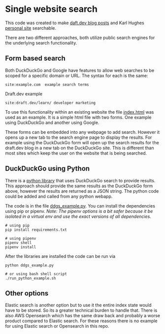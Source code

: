 # Single website search
This code was created to make [daft.dev blog posts](https://draft.dev/learn/)
and Karl Hughes
[personal site](https://www.karllhughes.com/)
searchable.

There are two different approaches, both utilize public search
engines for the underlying search functionality.

## Form based search
Both DuckDuckGo and Google have features to allow web searches
to be scoped for a specific domain or URL. The syntax for each
is the same:
```
site:example.com  example search terms
```
Draft.dev example
```
site:draft.dev/learn/ developer marketing
```

To use this functionality within an existing website
the file [index.html](index.html) was used as an example. It is a 
simple html file with two forms. One example using DuckDuckGo and 
another using Google. 

These forms can be embedded into any webpage to add search. However
it opens up a new tab to the search engine page to display the results.
For example using the DuckDuckGo form will open up the search results
for the draft.dev blog in a new tab on the DuckDuckGo site. This is 
different than most sites which keep the user on the website that is
being searched.

## DuckDuckGo using Python 
There is a [python library](https://pypi.org/project/duckduckgo-search/) 
that uses DuckDuckGo search to provide results. This approach should provide
the same results as the DuckDuckGo form above, however the results are returned
as a JSON string. The python code could be added and called from any python webapp.

The code is in the file [ddgs_example.py](ddgs_example.py).
You can install the dependencies using pip or pipenv. 
*Note: The pipenv options is a bit safer
because it be isolated in a virtual env and use the exact versions of all dependencies.*
```
# using pip
pip install requirements.txt

# using pipenv 
pipenv shell
pipenv install

```
After the libraries are installed the code can be run via
```
python ddgs_example.py

# or using bash shell script
./run_python_example.sh 
```

## Other options
Elastic search is another option but to use it the entire index state would
have to be stored. So its a greater technical burden to handle that. 
There is also AWS Opensearch which has the same draw back and probably a worse
product compared to Elastic search. For these reasons there is no example for
using Elastic search or Opensearch in this repo.
